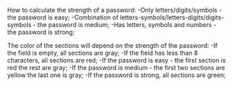 How to calculate the strength of a password: -Only letters/digits/symbols - the
password is easy; -Combination of
letters-symbols/letters-digits/digits-symbols - the password is medium; -Has
letters, symbols and numbers - the password is strong;

The color of the sections will depend on the strength of the password: -If the
field is empty, all sections are gray; -If the field has less than 8 characters,
all sections are red; -If the password is easy - the first section is red the
rest are gray; -If the password is medium - the first two sections are yellow
the last one is gray; -If the password is strong, all sections are green;
